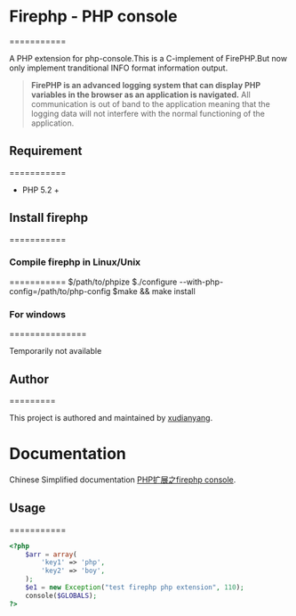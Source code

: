 # Firephp - PHP console
===========

A PHP extension for php-console.This is a C-implement of FirePHP.But now only implement tranditional INFO format information output. 



> **FirePHP is an advanced logging system that can display PHP variables in the browser as an application is navigated.**
> All communication is out of band to the application meaning that the logging data will not interfere with the normal functioning of the application.

	


## Requirement
===========


* PHP 5.2 +


## Install firephp
===========


### Compile firephp in Linux/Unix
===========
	$/path/to/phpize
	$./configure --with-php-config=/path/to/php-config
	$make && make install
### For windows
===============

Temporarily not available

## Author
=========

This project is authored and maintained by [xudianyang](http://www.phpboy.net/).

Documentation
=============

Chinese Simplified documentation [PHP扩展之firephp console](http://www.phpboy.net/web/php/733.html).


## Usage
===========

```php
<?php
	$arr = array(
		'key1' => 'php',
  		'key2' => 'boy',
	);
	$e1 = new Exception("test firephp php extension", 110);
	console($GLOBALS);
?>
```